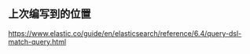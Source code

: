 ## 上次编写到的位置  

https://www.elastic.co/guide/en/elasticsearch/reference/6.4/query-dsl-match-query.html

